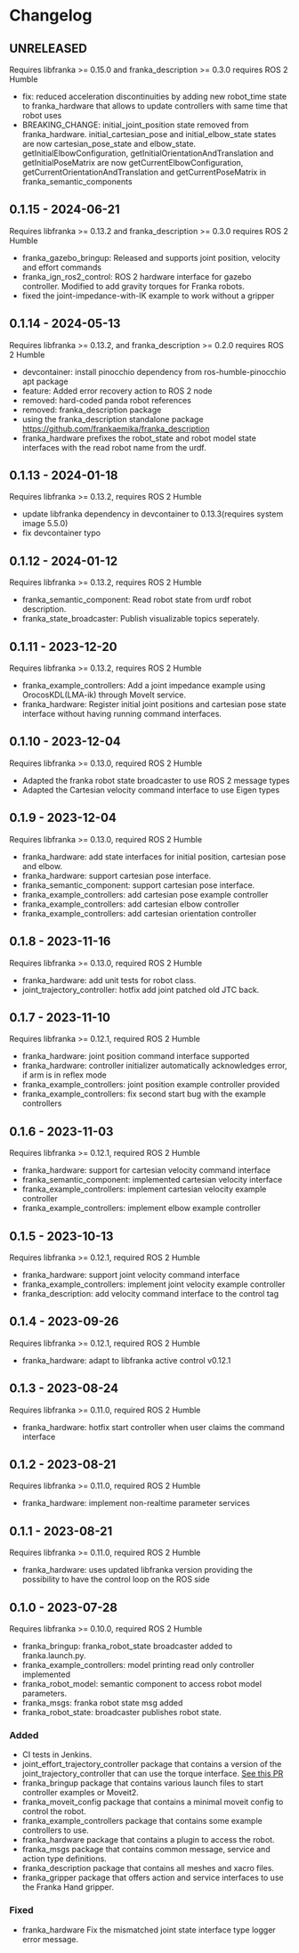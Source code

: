 # Changelog

## UNRELEASED

Requires libfranka >= 0.15.0 and franka_description >= 0.3.0 requires ROS 2 Humble

* fix: reduced acceleration discontinuities by adding new robot\_time state to franka\_hardware that allows to update controllers with same time that robot uses
* BREAKING_CHANGE: initial\_joint\_position state removed from franka\_hardware. initial\_cartesian\_pose and initial\_elbow\_state states are now cartesian\_pose\_state and elbow\_state. getInitialElbowConfiguration, getInitialOrientationAndTranslation and getInitialPoseMatrix are now getCurrentElbowConfiguration, getCurrentOrientationAndTranslation and getCurrentPoseMatrix in franka\_semantic\_components

## 0.1.15 - 2024-06-21

Requires libfranka >= 0.13.2 and franka_description >= 0.3.0 requires ROS 2 Humble

* franka\_gazebo\_bringup: Released and supports joint position, velocity and effort commands
* franka\_ign\_ros2\_control: ROS 2 hardware interface for gazebo controller. Modified to add gravity torques for Franka robots.
* fixed the joint-impedance-with-IK example to work without a gripper

## 0.1.14 - 2024-05-13

Requires libfranka >= 0.13.2, and franka_description >= 0.2.0 requires ROS 2 Humble

* devcontainer: install pinocchio dependency from ros-humble-pinocchio apt package
* feature: Added error recovery action to ROS 2 node
* removed: hard-coded panda robot references
* removed: franka_description package
* using the franka_description standalone package https://github.com/frankaemika/franka_description
* franka_hardware prefixes the robot_state and robot model state interfaces with the read robot name from the urdf.

## 0.1.13 - 2024-01-18

Requires libfranka >= 0.13.2, requires ROS 2 Humble

* update libfranka dependency in devcontainer to 0.13.3(requires system image 5.5.0)
* fix devcontainer typo

## 0.1.12 - 2024-01-12

Requires libfranka >= 0.13.2, requires ROS 2 Humble

* franka\_semantic\_component: Read robot state from urdf robot description.
* franka\_state\_broadcaster: Publish visualizable topics seperately.

## 0.1.11 - 2023-12-20

Requires libfranka >= 0.13.2, requires ROS 2 Humble

* franka\_example\_controllers: Add a joint impedance example using OrocosKDL(LMA-ik) through MoveIt service.
* franka\_hardware: Register initial joint positions and cartesian pose state interface without having running command interfaces.

## 0.1.10 - 2023-12-04

Requires libfranka >= 0.13.0, required ROS 2 Humble

* Adapted the franka robot state broadcaster to use ROS 2 message types
* Adapted the Cartesian velocity command interface to use Eigen types

## 0.1.9 - 2023-12-04

Requires libfranka >= 0.13.0, required ROS 2 Humble

* franka\_hardware: add state interfaces for initial position, cartesian pose and elbow.
* franka\_hardware: support cartesian pose interface.
* franka\_semantic\_component: support cartesian pose interface.
* franka\_example\_controllers: add cartesian pose example controller
* franka\_example\_controllers: add cartesian elbow controller
* franka\_example\_controllers: add cartesian orientation controller

## 0.1.8 - 2023-11-16

Requires libfranka >= 0.13.0, required ROS 2 Humble

* franka\_hardware: add unit tests for robot class.
* joint\_trajectory\_controller: hotfix add joint patched old JTC back.

## 0.1.7 - 2023-11-10

Requires libfranka >= 0.12.1, required ROS 2 Humble

* franka\_hardware: joint position command interface supported
* franka\_hardware: controller initializer automatically acknowledges error, if arm is in reflex mode
* franka\_example\_controllers: joint position example controller provided
* franka\_example\_controllers: fix second start bug with the example controllers

## 0.1.6 - 2023-11-03

Requires libfranka >= 0.12.1, required ROS 2 Humble

* franka\_hardware: support for cartesian velocity command interface
* franka\_semantic\_component: implemented cartesian velocity interface
* franka\_example\_controllers: implement cartesian velocity example controller
* franka\_example\_controllers: implement elbow example controller

## 0.1.5 - 2023-10-13

Requires libfranka >= 0.12.1, required ROS 2 Humble

* franka\_hardware: support joint velocity command interface
* franka\_example\_controllers: implement joint velocity example controller
* franka\_description: add velocity command interface to the control tag

## 0.1.4 - 2023-09-26

Requires libfranka >= 0.12.1, required ROS 2 Humble

* franka\_hardware: adapt to libfranka active control v0.12.1

## 0.1.3 - 2023-08-24

Requires libfranka >= 0.11.0, required ROS 2 Humble

* franka\_hardware: hotfix start controller when user claims the command interface

## 0.1.2 - 2023-08-21

Requires libfranka >= 0.11.0, required ROS 2 Humble

* franka\_hardware: implement non-realtime parameter services


## 0.1.1 - 2023-08-21

Requires libfranka >= 0.11.0, required ROS 2 Humble

* franka\_hardware: uses updated libfranka version providing the possibility to have the control loop on the ROS side

## 0.1.0 - 2023-07-28

Requires libfranka >= 0.10.0, required ROS 2 Humble

* franka\_bringup: franka_robot_state broadcaster added to franka.launch.py.
* franka\_example\_controllers: model printing read only controller implemented
* franka\_robot\_model: semantic component to access robot model parameters.
* franka\_msgs: franka robot state msg added
* franka\_robot\_state: broadcaster publishes robot state.

### Added

* CI tests in Jenkins.
* joint\_effort\_trajectory\_controller package that contains a version of the
 joint\_trajectory\_controller that can use the torque interface.
 [See this PR](https://github.com/ros-controls/ros2_controllers/pull/225)
* franka\_bringup package that contains various launch files to start controller examples or Moveit2.
* franka\_moveit\_config package that contains a minimal moveit config to control the robot.
* franka\_example\_controllers package that contains some example controllers to use.
* franka\_hardware package that contains a plugin to access the robot.
* franka\_msgs package that contains common message, service and action type definitions.
* franka\_description package that contains all meshes and xacro files.
* franka\_gripper package that offers action and service interfaces to use the Franka Hand gripper.

### Fixed

* franka\_hardware Fix the mismatched joint state interface type logger error message.
